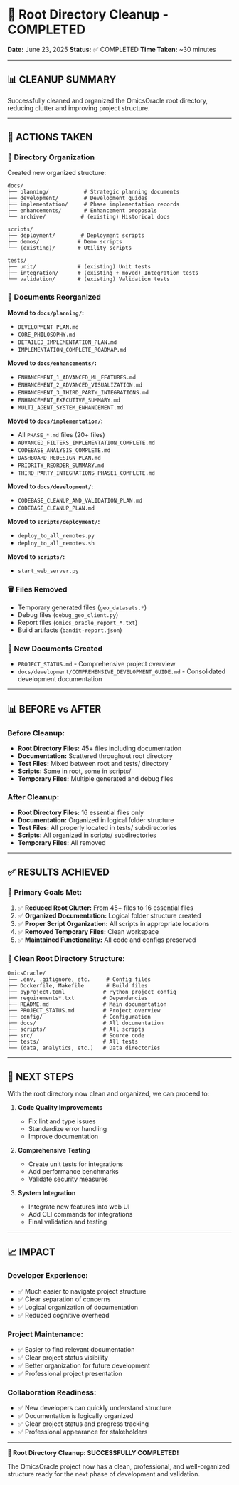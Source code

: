 # 🧹 Root Directory Cleanup - COMPLETED

**Date:** June 23, 2025
**Status:** ✅ COMPLETED
**Time Taken:** ~30 minutes

---

## 📊 **CLEANUP SUMMARY**

Successfully cleaned and organized the OmicsOracle root directory, reducing clutter and improving project structure.

---

## 🔄 **ACTIONS TAKEN**

### **📁 Directory Organization**
Created new organized structure:
```
docs/
├── planning/           # Strategic planning documents
├── development/        # Development guides
├── implementation/     # Phase implementation records
├── enhancements/       # Enhancement proposals
└── archive/           # (existing) Historical docs

scripts/
├── deployment/        # Deployment scripts
├── demos/            # Demo scripts
└── (existing)/       # Utility scripts

tests/
├── unit/             # (existing) Unit tests
├── integration/      # (existing + moved) Integration tests
└── validation/       # (existing) Validation tests
```

### **📄 Documents Reorganized**
**Moved to `docs/planning/`:**
- `DEVELOPMENT_PLAN.md`
- `CORE_PHILOSOPHY.md`
- `DETAILED_IMPLEMENTATION_PLAN.md`
- `IMPLEMENTATION_COMPLETE_ROADMAP.md`

**Moved to `docs/enhancements/`:**
- `ENHANCEMENT_1_ADVANCED_ML_FEATURES.md`
- `ENHANCEMENT_2_ADVANCED_VISUALIZATION.md`
- `ENHANCEMENT_3_THIRD_PARTY_INTEGRATIONS.md`
- `ENHANCEMENT_EXECUTIVE_SUMMARY.md`
- `MULTI_AGENT_SYSTEM_ENHANCEMENT.md`

**Moved to `docs/implementation/`:**
- All `PHASE_*.md` files (20+ files)
- `ADVANCED_FILTERS_IMPLEMENTATION_COMPLETE.md`
- `CODEBASE_ANALYSIS_COMPLETE.md`
- `DASHBOARD_REDESIGN_PLAN.md`
- `PRIORITY_REORDER_SUMMARY.md`
- `THIRD_PARTY_INTEGRATIONS_PHASE1_COMPLETE.md`

**Moved to `docs/development/`:**
- `CODEBASE_CLEANUP_AND_VALIDATION_PLAN.md`
- `CODEBASE_CLEANUP_PLAN.md`

**Moved to `scripts/deployment/`:**
- `deploy_to_all_remotes.py`
- `deploy_to_all_remotes.sh`

**Moved to `scripts/`:**
- `start_web_server.py`

### **🗑️ Files Removed**
- Temporary generated files (`geo_datasets.*`)
- Debug files (`debug_geo_client.py`)
- Report files (`omics_oracle_report_*.txt`)
- Build artifacts (`bandit-report.json`)

### **📝 New Documents Created**
- `PROJECT_STATUS.md` - Comprehensive project overview
- `docs/development/COMPREHENSIVE_DEVELOPMENT_GUIDE.md` - Consolidated development documentation

---

## 📊 **BEFORE vs AFTER**

### **Before Cleanup:**
- **Root Directory Files:** 45+ files including documentation
- **Documentation:** Scattered throughout root directory
- **Test Files:** Mixed between root and tests/ directory
- **Scripts:** Some in root, some in scripts/
- **Temporary Files:** Multiple generated and debug files

### **After Cleanup:**
- **Root Directory Files:** 16 essential files only
- **Documentation:** Organized in logical folder structure
- **Test Files:** All properly located in tests/ subdirectories
- **Scripts:** All organized in scripts/ subdirectories
- **Temporary Files:** All removed

---

## ✅ **RESULTS ACHIEVED**

### **🎯 Primary Goals Met:**
1. ✅ **Reduced Root Clutter:** From 45+ files to 16 essential files
2. ✅ **Organized Documentation:** Logical folder structure created
3. ✅ **Proper Script Organization:** All scripts in appropriate locations
4. ✅ **Removed Temporary Files:** Clean workspace
5. ✅ **Maintained Functionality:** All code and configs preserved

### **📁 Clean Root Directory Structure:**
```
OmicsOracle/
├── .env, .gitignore, etc.     # Config files
├── Dockerfile, Makefile       # Build files
├── pyproject.toml            # Python project config
├── requirements*.txt         # Dependencies
├── README.md                 # Main documentation
├── PROJECT_STATUS.md         # Project overview
├── config/                   # Configuration
├── docs/                     # All documentation
├── scripts/                  # All scripts
├── src/                      # Source code
├── tests/                    # All tests
└── (data, analytics, etc.)   # Data directories
```

---

## 🎯 **NEXT STEPS**

With the root directory now clean and organized, we can proceed to:

1. **Code Quality Improvements**
   - Fix lint and type issues
   - Standardize error handling
   - Improve documentation

2. **Comprehensive Testing**
   - Create unit tests for integrations
   - Add performance benchmarks
   - Validate security measures

3. **System Integration**
   - Integrate new features into web UI
   - Add CLI commands for integrations
   - Final validation and testing

---

## 📈 **IMPACT**

### **Developer Experience:**
- ✅ Much easier to navigate project structure
- ✅ Clear separation of concerns
- ✅ Logical organization of documentation
- ✅ Reduced cognitive overhead

### **Project Maintenance:**
- ✅ Easier to find relevant documentation
- ✅ Clear project status visibility
- ✅ Better organization for future development
- ✅ Professional project presentation

### **Collaboration Readiness:**
- ✅ New developers can quickly understand structure
- ✅ Documentation is logically organized
- ✅ Clear project status and progress tracking
- ✅ Professional appearance for stakeholders

---

**🎉 Root Directory Cleanup: SUCCESSFULLY COMPLETED!**

The OmicsOracle project now has a clean, professional, and well-organized structure ready for the next phase of development and validation.

